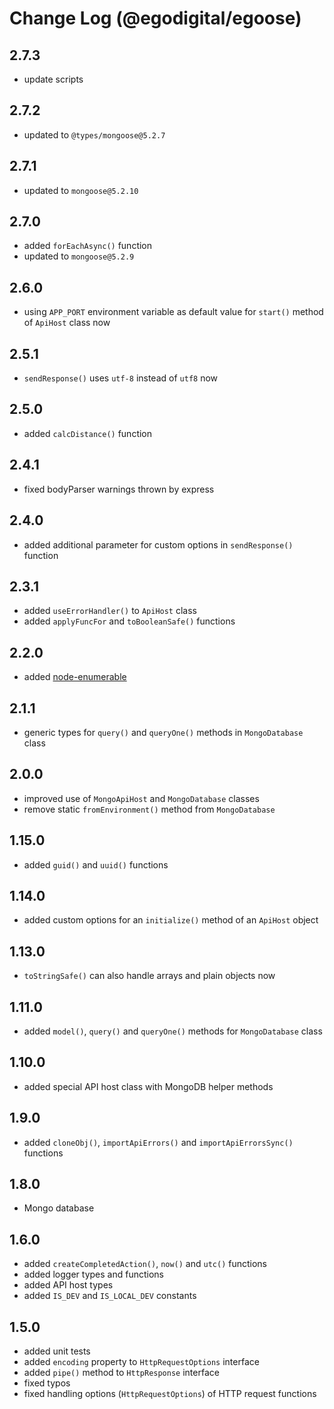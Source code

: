# Change Log (@egodigital/egoose)

## 2.7.3

* update scripts

## 2.7.2

* updated to `@types/mongoose@5.2.7`

## 2.7.1

* updated to `mongoose@5.2.10`

## 2.7.0

* added `forEachAsync()` function
* updated to `mongoose@5.2.9`

## 2.6.0

* using `APP_PORT` environment variable as default value for `start()` method of `ApiHost` class now

## 2.5.1

* `sendResponse()` uses `utf-8` instead of `utf8` now

## 2.5.0

* added `calcDistance()` function

## 2.4.1

* fixed bodyParser warnings thrown by express

## 2.4.0

* added additional parameter for custom options in `sendResponse()` function

## 2.3.1

* added `useErrorHandler()` to `ApiHost` class
* added `applyFuncFor` and `toBooleanSafe()` functions

## 2.2.0

* added [node-enumerable](https://www.npmjs.com/package/node-enumerable)

## 2.1.1

* generic types for `query()` and `queryOne()` methods in `MongoDatabase` class

## 2.0.0

* improved use of `MongoApiHost` and `MongoDatabase` classes
* remove static `fromEnvironment()` method from `MongoDatabase`

## 1.15.0

* added `guid()` and `uuid()` functions

## 1.14.0

* added custom options for an `initialize()` method of an `ApiHost` object

## 1.13.0

* `toStringSafe()` can also handle arrays and plain objects now

## 1.11.0

* added `model()`, `query()` and `queryOne()` methods for `MongoDatabase` class

## 1.10.0

* added special API host class with MongoDB helper methods

## 1.9.0

* added `cloneObj()`, `importApiErrors()` and `importApiErrorsSync()` functions

## 1.8.0

* Mongo database

## 1.6.0

* added `createCompletedAction()`, `now()` and `utc()` functions
* added logger types and functions
* added API host types
* added `IS_DEV` and `IS_LOCAL_DEV` constants

## 1.5.0

* added unit tests
* added `encoding` property to `HttpRequestOptions` interface
* added `pipe()` method to `HttpResponse` interface
* fixed typos
* fixed handling options (`HttpRequestOptions`) of HTTP request functions
